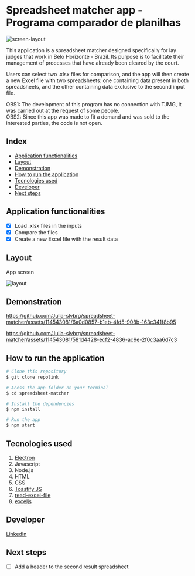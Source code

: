 # Spreadsheet matcher app - Programa comparador de planilhas 


  ![screen-layout](https://github.com/Julia-slvbrg/spreadsheet-matcher/assets/114543081/27c5e8a0-2275-47c3-945d-a71dff20caa8)

This application is a spreadsheet matcher designed specifically for lay judges that work in Belo Horizonte - Brazil. Its purpose is to facilitate their management of processes that have already been cleared by the court.

Users can select two .xlsx files for comparison, and the app will then create a new Excel file with two spreadsheets: one containing data present in both spreadsheets, and the other containing data exclusive to the second input file.

OBS1: The development of this program has no connection with TJMG, it was carried out at the request of some people.
</br>
OBS2: Since this app was made to fit a demand and was sold to the interested parties, the code is not open.

## Index
- <a href="#functionalities">Application functionalities</a>
- <a href="#layout">Layout</a>
- <a href="#demonstration">Demonstration</a>
- <a href="#run">How to run the application</a>
- <a href="#tecnologies-used">Tecnologies used</a>
- <a href="#developer">Developer</a>
- <a href="#next-steps">Next steps</a>

## Application functionalities
 - [x]  Load .xlsx files in the inputs
 - [x]  Compare the files
 - [x]  Create a new Excel file with the result data

## Layout
App screen

![layout](https://github.com/Julia-slvbrg/spreadsheet-matcher/assets/114543081/e2f0be3e-d687-4a45-b5e0-b300a9f6e9ba)


## Demonstration


https://github.com/Julia-slvbrg/spreadsheet-matcher/assets/114543081/6a0d0857-b1eb-4fd5-908b-163c341f8b95



https://github.com/Julia-slvbrg/spreadsheet-matcher/assets/114543081/581d4428-ecf2-4836-ac9e-2f0c3aa6d7c3



## How to run the application
```bash
# Clone this repository
$ git clone repolink

# Acess the app folder on your terminal
$ cd spreadsheet-matcher

# Install the dependencies
$ npm install

# Run the app 
$ npm start
```

## Tecnologies used
1. [Electron](https://www.electronjs.org/)
2. Javascript
3. Node.js
4. HTML
5. CSS
6. [Toastify JS](https://apvarun.github.io/toastify-js/)
7. [read-excel-file](https://www.npmjs.com/package/read-excel-file)
8. [exceljs](https://www.npmjs.com/package/exceljs)

## Developer
[LinkedIn](https://www.linkedin.com/in/julia-silva-borges/)

## Next steps
 - [ ] Add a header to the second result spreadsheet

